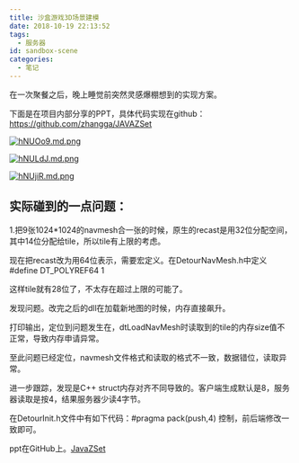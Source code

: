 ```yaml
---
title: 沙盒游戏3D场景建模
date: 2018-10-19 22:13:52
tags:
  - 服务器
id: sandbox-scene
categories:
  - 笔记
---
```


在一次聚餐之后，晚上睡觉前突然灵感爆棚想到的实现方案。

下面是在项目内部分享的PPT，具体代码实现在github：https://github.com/zhangga/JAVAZSet

[![hNUOo9.md.png](https://z3.ax1x.com/2021/08/30/hNUOo9.md.png)](https://imgtu.com/i/hNUOo9)

<!--more-->

[![hNULdJ.md.png](https://z3.ax1x.com/2021/08/30/hNULdJ.md.png)](https://imgtu.com/i/hNULdJ)

[![hNUjiR.md.png](https://z3.ax1x.com/2021/08/30/hNUjiR.md.png)](https://imgtu.com/i/hNUjiR)

## 实际碰到的一点问题：

1.把9张1024*1024的navmesh合一张的时候，原生的recast是用32位分配空间，其中14位分配给tile，所以tile有上限的考虑。

现在把recast改为用64位表示，需要宏定义。在DetourNavMesh.h中定义 #define DT_POLYREF64 1

这样tile就有28位了，不太存在超过上限的可能了。

发现问题。改完之后的dll在加载新地图的时候，内存直接飙升。

打印输出，定位到问题发生在，dtLoadNavMesh时读取到的tile的内存size值不正常，导致内存申请异常。

至此问题已经定位，navmesh文件格式和读取的格式不一致，数据错位，读取异常。

进一步跟踪，发现是C++ struct内存对齐不同导致的。客户端生成默认是8，服务器读取是按4，结果服务器少读4字节。

在DetourInit.h文件中有如下代码：#pragma pack(push,4) 控制，前后端修改一致即可。

ppt在GitHub上。[JavaZSet](https://github.com/zhangga/JAVAZSet)
